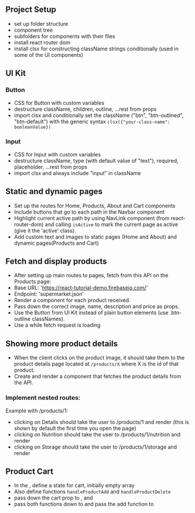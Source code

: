 ## Project Setup

- set up folder structure
- component tree
- subfolders for components with their files
- install react router dom
- install clsx for constructing className strings conditionally (used in some of the UI components)

## UI Kit

### Button

- CSS for Button with custom variables
- destructure className, children, outline, ...rest from props
- import clsx and conditionally set the className ("btn", "btn-outlined", "btn-default") with the generic syntax `clsx({"your-class-name": booleanValue}) `

### Input

- CSS for Input with custom variables
- destructure className, type (with default value of "text"), required, placeholder, ...rest from props
- import clsx and always include "input" in className

## Static and dynamic pages

- Set up the routes for Home, Products, About and Cart components
- Include buttons that go to each path in the Navbar component
- Highlight current active path by using NavLink component (from react-router-dom) and calling `isActive` to mark the current page as active (give it the 'active' class).
- Add custom text and images to static pages (Home and About) and dynamic pages(Products and Cart)

## Fetch and display products

- After setting up main routes to pages, fetch from this API on the Products page:
- Base URL: 'https://react-tutorial-demo.firebaseio.com/'
- Endpoint: 'supermarket.json'
- Render a <Product /> component for each product received.
- Pass down the correct image, name, description and price as props.
- Use the Button from UI Kit instead of plain button elements (use .btn-outline classNames).
- Use a <Loader /> while fetch request is loading

## Showing more product details

- When the client clicks on the product image, it should take them to the product details page located at `/products/X` where X is the id of that product.
- Create and render a <ProductDetails /> component that fetches the product details from the API.

### Implement nested routes:

Example with /products/1:

- clicking on Details should take the user to /products/1 and render <ProductDetailInfo /> (this is shown by default the first time you open the page)
- clicking on Nutrition should take the user to /products/1/nutrition and render <ProductDetailNutrition />
- clicking on Storage should take the user to /products/1/storage and render <ProductDetailStorage />

## Product Cart

- In the <App  />, define a state for cart, initially empty array
- Also define functions `handleProductAdd` and `handleProductDelete`
- pass down the cart prop to <Navbar />, <Product /> and <Cart />
- pass both functions down to <Product /> and pass the add function to <ProductDetailsInfo />
